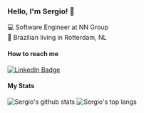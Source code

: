 ### Hello, I'm Sergio! 👋

:computer: Software Engineer at NN Group
<br>:house_with_garden: Brazilian living in Rotterdam, NL 


#### How to reach me
[![LinkedIn Badge](https://img.shields.io/badge/-LinkedIn-blue?style=flat-square&logo=Linkedin&logoColor=white&link=https://www.linkedin.com/in/sergio-flores17/?locale=en_US)](https://www.linkedin.com/in/sergio-flores17/?locale=en_US)


#### My Stats

  
![Sergio's github stats](https://github-readme-stats.vercel.app/api?username=sergioflores-j&count_private=true&show_icons=true&custom_title=Github%20Status&theme=dracula)
![Sergio's top langs](https://github-readme-stats.vercel.app/api/top-langs/?username=sergioflores-j&layout=compact)

